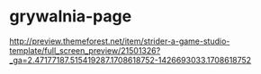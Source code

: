 # grywalnia-page

http://preview.themeforest.net/item/strider-a-game-studio-template/full_screen_preview/21501326?_ga=2.47177187.515419287.1708618752-1426693033.1708618752
